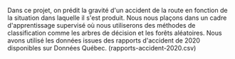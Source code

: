 Dans ce projet, on prédit la gravité d'un accident de la route en fonction de la situation dans laquelle il s'est
produit.
Nous nous plaçons dans un cadre d'apprentissage supervisé où nous utiliserons des méthodes de classification comme
les arbres de décision et les forêts aléatoires.
Nous avons utilisé les données issues des rapports d'accident de 2020 disponibles sur Données Québec. (rapports-accident-2020.csv) 
